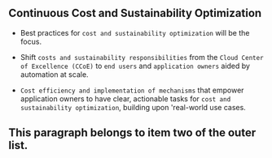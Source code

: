 ## Continuous Cost and Sustainability Optimization


- Best practices for `cost and sustainability optimization` will be the focus.

- Shift `costs and sustainability responsibilities` from the `Cloud Center of Excellence (CCoE)` to `end users` and `application owners` aided by automation at scale.

- `Cost efficiency and implementation of mechanisms` that empower application owners to have clear, actionable tasks for `cost and sustainability optimization`, building upon 'real-world use cases.

This paragraph belongs to item two of the outer list.
--
